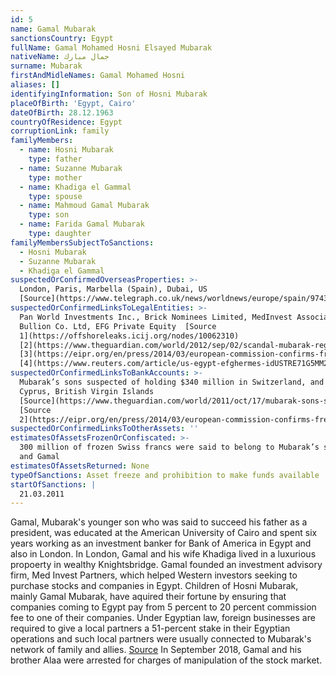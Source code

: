 ```yaml
---
id: 5
name: Gamal Mubarak
sanctionsCountry: Egypt
fullName: Gamal Mohamed Hosni Elsayed Mubarak
nativeName: جمال مبارك
surname: Mubarak
firstAndMidleNames: Gamal Mohamed Hosni
aliases: []
identifyingInformation: Son of Hosni Mubarak
placeOfBirth: 'Egypt, Cairo'
dateOfBirth: 28.12.1963
countryOfResidence: Egypt
corruptionLink: family
familyMembers:
  - name: Hosni Mubarak
    type: father
  - name: Suzanne Mubarak
    type: mother
  - name: Khadiga el Gammal
    type: spouse
  - name: Mahmoud Gamal Mubarak
    type: son
  - name: Farida Gamal Mubarak
    type: daughter
familyMembersSubjectToSanctions:
  - Hosni Mubarak
  - Suzanne Mubarak
  - Khadiga el Gammal
suspectedOrConfirmedOverseasProperties: >-
  London, Paris, Marbella (Spain), Dubai, US
  [Source](https://www.telegraph.co.uk/news/worldnews/europe/spain/9743470/23-million-of-Hosni-Mubarak-assets-seized-in-Spain.html)
suspectedOrConfirmedLinksToLegalEntities: >-
  Pan World Investments Inc., Brick Nominees Limited, MedInvest Associates Ltd.,
  Bullion Co. Ltd, EFG Private Equity  [Source
  1](https://offshoreleaks.icij.org/nodes/10062310)
  [2](https://www.theguardian.com/world/2012/sep/02/scandal-mubarak-regime-millions-assets-uk),
  [3](https://eipr.org/en/press/2014/03/european-commission-confirms-freezing-four-bank-accounts-related-gamal-mubarak-cyprus),
  [4](https://www.reuters.com/article/us-egypt-efghermes-idUSTRE71G5MM20110217)
suspectedOrConfirmedLinksToBankAccounts: >-
  Mubarak’s sons suspected of holding $340 million in Switzerland, and more in
  Cyprus, British Virgin Islands
  [Source](https://www.theguardian.com/world/2011/oct/17/mubarak-sons-swiss-bank-accounts),
  [Source
  2](https://eipr.org/en/press/2014/03/european-commission-confirms-freezing-four-bank-accounts-related-gamal-mubarak-cyprus) 
suspectedOrConfirmedLinksToOtherAssets: ''
estimatesOfAssetsFrozenOrConfiscated: >-
  300 million of frozen Swiss francs were said to belong to Mubarak’s sons Alaa
  and Gamal
estimatesOfAssetsReturned: None
typeOfSanctions: Asset freeze and prohibition to make funds available
startOfSanctions: |
  21.03.2011
---
```

Gamal, Mubarak's younger son who was said to succeed his father as a president, 
was educated at the American University of Cairo and spent six years working as 
an investment banker for Bank of America in Egypt and also in London. In London, 
Gamal and his wife Khadiga lived in a luxurious propoerty in wealthy 
Knightsbridge. Gamal founded an investment advisory firm, Med Invest Partners, 
which helped Western investors seeking to purchase stocks and companies in 
Egypt.
Children of Hosni Mubarak, mainly Gamal Mubarak, have aquired their fortune by 
ensuring that companies coming to Egypt pay from 5 percent to 20 percent 
commission fee to one of their companies. Under Egyptian law, foreign businesses 
are required to give a local partners a 51-percent stake in their Egyptian 
operations and such local partners were usually connected to Mubarak's network 
of family and allies.
[Source](https://www.huffingtonpost.com/2011/02/11/how-the-mubarak-family-made-its-billions_n_821757.html)
In September 2018, Gamal and his brother Alaa were arrested for charges of 
manipulation of the stock market.
